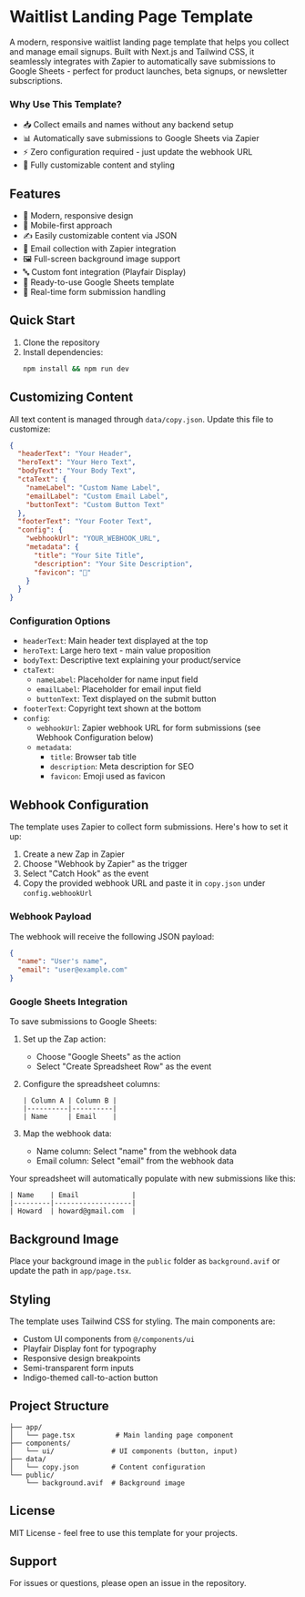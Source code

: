 # Waitlist Landing Page Template

A modern, responsive waitlist landing page template that helps you collect and manage email signups. Built with Next.js and Tailwind CSS, it seamlessly integrates with Zapier to automatically save submissions to Google Sheets - perfect for product launches, beta signups, or newsletter subscriptions.

### Why Use This Template?
- 📥 Collect emails and names without any backend setup
- 📊 Automatically save submissions to Google Sheets via Zapier
- ⚡ Zero configuration required - just update the webhook URL
- 🎨 Fully customizable content and styling

## Features

- 🎨 Modern, responsive design
- 📱 Mobile-first approach
- ✍️ Easily customizable content via JSON
- 🎯 Email collection with Zapier integration
- 🖼️ Full-screen background image support
- 🔤 Custom font integration (Playfair Display)
- 📝 Ready-to-use Google Sheets template
- 🔄 Real-time form submission handling

## Quick Start

1. Clone the repository
2. Install dependencies:
    ```bash
    npm install && npm run dev
    ```

## Customizing Content

All text content is managed through `data/copy.json`. Update this file to customize:

```json
{
  "headerText": "Your Header",
  "heroText": "Your Hero Text",
  "bodyText": "Your Body Text",
  "ctaText": {
    "nameLabel": "Custom Name Label",
    "emailLabel": "Custom Email Label",
    "buttonText": "Custom Button Text"
  },
  "footerText": "Your Footer Text",
  "config": {
    "webhookUrl": "YOUR_WEBHOOK_URL",
    "metadata": {
      "title": "Your Site Title",
      "description": "Your Site Description",
      "favicon": "🚀"
    }
  }
}
```

### Configuration Options

- `headerText`: Main header text displayed at the top
- `heroText`: Large hero text - main value proposition
- `bodyText`: Descriptive text explaining your product/service
- `ctaText`:
  - `nameLabel`: Placeholder for name input field
  - `emailLabel`: Placeholder for email input field
  - `buttonText`: Text displayed on the submit button
- `footerText`: Copyright text shown at the bottom
- `config`:
  - `webhookUrl`: Zapier webhook URL for form submissions (see Webhook Configuration below)
  - `metadata`:
    - `title`: Browser tab title
    - `description`: Meta description for SEO
    - `favicon`: Emoji used as favicon

## Webhook Configuration

The template uses Zapier to collect form submissions. Here's how to set it up:

1. Create a new Zap in Zapier
2. Choose "Webhook by Zapier" as the trigger
3. Select "Catch Hook" as the event
4. Copy the provided webhook URL and paste it in `copy.json` under `config.webhookUrl`

### Webhook Payload

The webhook will receive the following JSON payload:

```json
{
  "name": "User's name",
  "email": "user@example.com"
}
```

### Google Sheets Integration

To save submissions to Google Sheets:

1. Set up the Zap action:
   - Choose "Google Sheets" as the action
   - Select "Create Spreadsheet Row" as the event

2. Configure the spreadsheet columns:
   ```
   | Column A | Column B |
   |----------|----------|
   | Name     | Email    |
   ```

3. Map the webhook data:
   - Name column: Select "name" from the webhook data
   - Email column: Select "email" from the webhook data

Your spreadsheet will automatically populate with new submissions like this:
```
| Name    | Email             |
|---------|-------------------|
| Howard  | howard@gmail.com  |
```

## Background Image

Place your background image in the `public` folder as `background.avif` or update the path in `app/page.tsx`.

## Styling

The template uses Tailwind CSS for styling. The main components are:
- Custom UI components from `@/components/ui`
- Playfair Display font for typography
- Responsive design breakpoints
- Semi-transparent form inputs
- Indigo-themed call-to-action button

## Project Structure

```
├── app/
│   └── page.tsx          # Main landing page component
├── components/
│   └── ui/              # UI components (button, input)
├── data/
│   └── copy.json        # Content configuration
└── public/
    └── background.avif  # Background image
```

## License

MIT License - feel free to use this template for your projects.

## Support

For issues or questions, please open an issue in the repository.
